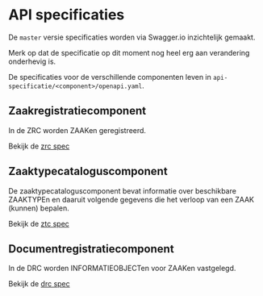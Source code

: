 # API specificaties

De `master` versie specificaties worden via Swagger.io inzichtelijk gemaakt.

Merk op dat de specificatie op dit moment nog heel erg aan verandering
onderhevig is.

De specificaties voor de verschillende componenten leven in
`api-specificatie/<component>/openapi.yaml`.

## Zaakregistratiecomponent

In de ZRC worden ZAAKen geregistreerd.

Bekijk de [zrc spec](http://petstore.swagger.io/?url=https://raw.githubusercontent.com/VNG-Realisatie/gemma-zaken/master/api-specificatie/zrc/openapi.yaml)

## Zaaktypecataloguscomponent

De zaaktypecataloguscomponent bevat informatie over beschikbare ZAAKTYPEn
en daaruit volgende gegevens die het verloop van een ZAAK (kunnen) bepalen.

Bekijk de [ztc spec](http://petstore.swagger.io/?url=https://raw.githubusercontent.com/VNG-Realisatie/gemma-zaken/master/api-specificatie/ztc/openapi.yaml)


## Documentregistratiecomponent

In de DRC worden INFORMATIEOBJECTen voor ZAAKen vastgelegd.

Bekijk de [drc spec](http://petstore.swagger.io/?url=https://raw.githubusercontent.com/VNG-Realisatie/gemma-zaken/master/api-specificatie/drc/openapi.yaml)
